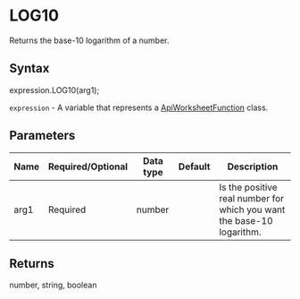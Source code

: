 # LOG10

Returns the base-10 logarithm of a number.

## Syntax

expression.LOG10(arg1);

`expression` - A variable that represents a [ApiWorksheetFunction](../ApiWorksheetFunction.md) class.

## Parameters

| **Name** | **Required/Optional** | **Data type** | **Default** | **Description** |
| ------------- | ------------- | ------------- | ------------- | ------------- |
| arg1 | Required | number |  | Is the positive real number for which you want the base-10 logarithm. |

## Returns

number, string, boolean